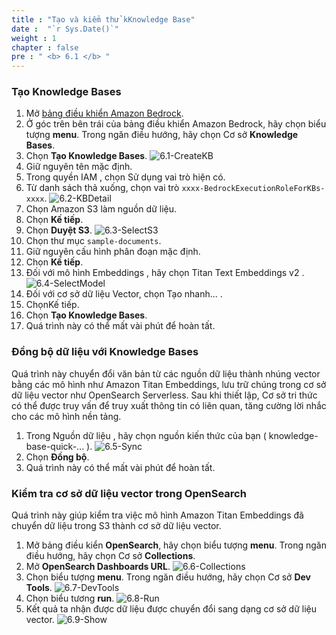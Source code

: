 ```yaml
---
title : "Tạo và kiểm thử kKnowledge Base"
date :  "`r Sys.Date()`" 
weight : 1 
chapter : false
pre : " <b> 6.1 </b> "
---
```

### Tạo Knowledge Bases
1. Mở [bảng điều khiển Amazon Bedrock](https://console.aws.amazon.com/bedrock/home).
2. Ở góc trên bên trái của bảng điều khiển Amazon Bedrock, hãy chọn biểu tượng **menu**. Trong ngăn điều hướng, hãy chọn Cơ sở **Knowledge Bases**.
3. Chọn **Tạo Knowledge Bases**.
![6.1-CreateKB](/images/6.RAGChatWithBedrockKnowledgeBases/6.1-CreateKB.png)
4. Giữ nguyên tên mặc định.
5. Trong quyền IAM , chọn Sử dụng vai trò hiện có.
6. Từ danh sách thả xuống, chọn vai trò ```xxxx-BedrockExecutionRoleForKBs-xxxx```.
![6.2-KBDetail](/images/6.RAGChatWithBedrockKnowledgeBases/6.2-KBDetail.png)
7. Chọn Amazon S3 làm nguồn dữ liệu.
8. Chọn **Kế tiếp**.
9. Chọn **Duyệt S3**.
![6.3-SelectS3](/images/6.RAGChatWithBedrockKnowledgeBases/6.3-SelectS3.png)
10.  Chọn thư mục ```sample-documents```.
12.  Giữ nguyên cấu hình phân đoạn mặc định.
13.  Chọn **Kế tiếp**.
14.  Đối với mô hình Embeddings , hãy chọn Titan Text Embeddings v2 .
![6.4-SelectModel](/images/6.RAGChatWithBedrockKnowledgeBases/6.4-SelectModel.png)
15.  Đối với cơ sở dữ liệu Vector, chọn Tạo nhanh... .
16.  ChọnKế tiếp.
17.  Chọn **Tạo Knowledge Bases**.
18.  Quá trình này có thể mất vài phút để hoàn tất.

### Đồng bộ dữ liệu với Knowledge Bases
Quá trình này chuyển đổi văn bản từ các nguồn dữ liệu thành nhúng vector bằng các mô hình như Amazon Titan Embeddings, lưu trữ chúng trong cơ sở dữ liệu vector như OpenSearch Serverless. Sau khi thiết lập, Cơ sở tri thức có thể được truy vấn để truy xuất thông tin có liên quan, tăng cường lời nhắc cho các mô hình nền tảng.
1. Trong Nguồn dữ liệu , hãy chọn nguồn kiến ​​thức của bạn ( knowledge-base-quick-... ).
![6.5-Sync](/images/6.RAGChatWithBedrockKnowledgeBases/6.5-Sync.png)
2. Chọn **Đồng bộ**.
3. Quá trình này có thể mất vài phút để hoàn tất.

### Kiểm tra cơ sở dữ liệu vector trong OpenSearch
Quá trình này giúp kiểm tra việc mô hình Amazon Titan Embeddings đã chuyển dữ liệu trong S3 thành cơ sở dữ liệu vector.
1. Mở bảng điều kiển **OpenSearch**, hãy chọn biểu tượng **menu**. Trong ngăn điều hướng, hãy chọn Cơ sở **Collections**.
2. Mở **OpenSearch Dashboards URL**.
![6.6-Collections](/images/6.RAGChatWithBedrockKnowledgeBases/6.6-Collections.png)
3. Chọn biểu tượng **menu**. Trong ngăn điều hướng, hãy chọn Cơ sở **Dev Tools**.
![6.7-DevTools](/images/6.RAGChatWithBedrockKnowledgeBases/6.7-DevTools.png)
4. Chọn biểu tương **run**. 
![6.8-Run](/images/6.RAGChatWithBedrockKnowledgeBases/6.8-Run.png)
5. Kết quả ta nhận được dữ liệu được chuyển đổi sang dạng cơ sở dữ liệu vector.
![6.9-Show](/images/6.RAGChatWithBedrockKnowledgeBases/6.9-Show.png)